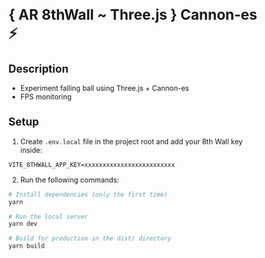 # { AR 8thWall ~ Three.js } Cannon-es ⚡

## Description

- Experiment falling ball using Three.js + Cannon-es
- FPS monitoring

## Setup

1. Create `.env.local` file in the project root and add your 8th Wall key inside:

```
VITE_8THWALL_APP_KEY=xxxxxxxxxxxxxxxxxxxxxxxxx
```

2. Run the following commands:

```bash
# Install dependencies (only the first time)
yarn

# Run the local server
yarn dev

# Build for production in the dist/ directory
yarn build
```
